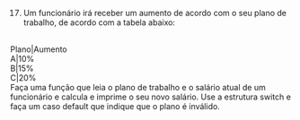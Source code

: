 17) Um funcionário irá receber um aumento de acordo com o seu plano de
trabalho, de acordo com a tabela abaixo:
<br>
Plano|Aumento
<br>
 A|10%
 <br>
 B|15%
 <br>
 C|20%
 <br>
Faça uma função que leia o plano de trabalho e o salário atual de um funcionário e calcula e imprime o seu
novo salário. Use a estrutura switch e faça um caso default que indique que o plano é inválido.